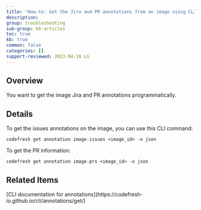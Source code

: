 ```yaml
---
title: "How-to: Get the Jira and PR annotations from an image using CLI"
description: 
group: troubleshooting
sub-group: kb-articles
toc: true
kb: true
common: false
categories: []
support-reviewed: 2023-04-18 LG
---
```


## Overview

You want to get the image Jira and PR annotations programmatically.

## Details

To get the issues annotations on the image, you can use this CLI command:  
  

    
    
    codefresh get annotation image-issues <image_id> -o json

  
To get the PR information:  
  

    
    
    codefresh get annotation image-prs <image_id> -o json

## Related Items

[CLI documentation for annotations](https://codefresh-
io.github.io/cli/annotations/get/)

